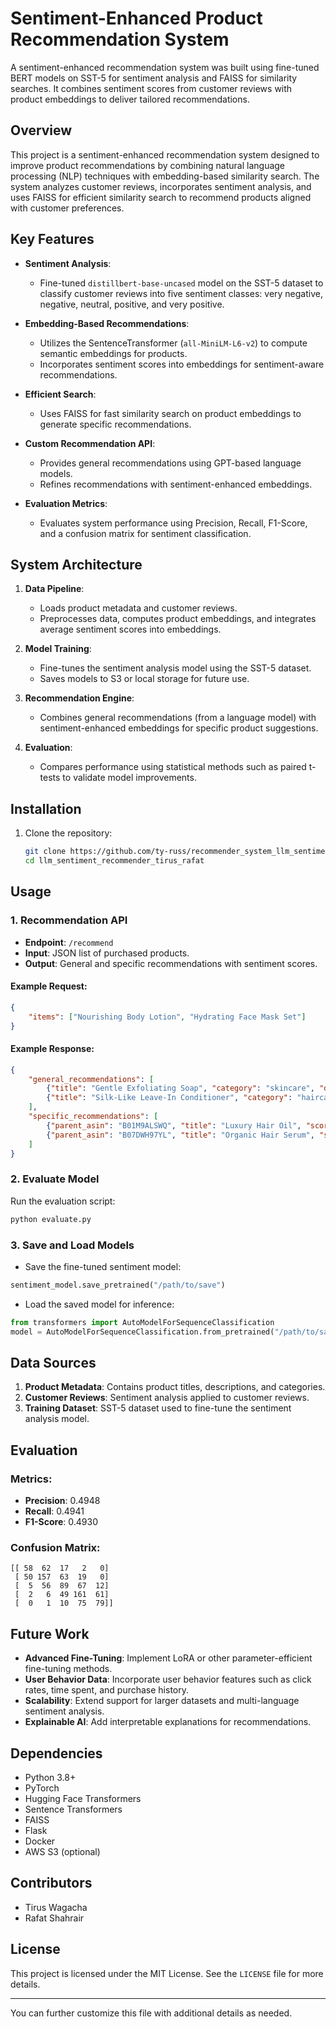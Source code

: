 
# Sentiment-Enhanced Product Recommendation System
A sentiment-enhanced recommendation system was built using fine-tuned BERT models on SST-5 for sentiment analysis and FAISS for similarity searches. It combines sentiment scores from customer reviews with product embeddings to deliver tailored recommendations.

## Overview

This project is a sentiment-enhanced recommendation system designed to improve product recommendations by combining natural language processing (NLP) techniques with embedding-based similarity search. The system analyzes customer reviews, incorporates sentiment analysis, and uses FAISS for efficient similarity search to recommend products aligned with customer preferences.

## Key Features

- **Sentiment Analysis**: 
  - Fine-tuned `distillbert-base-uncased` model on the SST-5 dataset to classify customer reviews into five sentiment classes: very negative, negative, neutral, positive, and very positive.
  
- **Embedding-Based Recommendations**:
  - Utilizes the SentenceTransformer (`all-MiniLM-L6-v2`) to compute semantic embeddings for products.
  - Incorporates sentiment scores into embeddings for sentiment-aware recommendations.
  
- **Efficient Search**:
  - Uses FAISS for fast similarity search on product embeddings to generate specific recommendations.

- **Custom Recommendation API**:
  - Provides general recommendations using GPT-based language models.
  - Refines recommendations with sentiment-enhanced embeddings.

- **Evaluation Metrics**:
  - Evaluates system performance using Precision, Recall, F1-Score, and a confusion matrix for sentiment classification.

## System Architecture

1. **Data Pipeline**:
   - Loads product metadata and customer reviews.
   - Preprocesses data, computes product embeddings, and integrates average sentiment scores into embeddings.

2. **Model Training**:
   - Fine-tunes the sentiment analysis model using the SST-5 dataset.
   - Saves models to S3 or local storage for future use.

3. **Recommendation Engine**:
   - Combines general recommendations (from a language model) with sentiment-enhanced embeddings for specific product suggestions.

4. **Evaluation**:
   - Compares performance using statistical methods such as paired t-tests to validate model improvements.

## Installation

1. Clone the repository:
   ```bash
   git clone https://github.com/ty-russ/recommender_system_llm_sentiment.git
   cd llm_sentiment_recommender_tirus_rafat
   ```

## Usage

### 1. Recommendation API
- **Endpoint**: `/recommend`
- **Input**: JSON list of purchased products.
- **Output**: General and specific recommendations with sentiment scores.

#### Example Request:
```json
{
    "items": ["Nourishing Body Lotion", "Hydrating Face Mask Set"]
}
```

#### Example Response:
```json
{
    "general_recommendations": [
        {"title": "Gentle Exfoliating Soap", "category": "skincare", "description": "Cleanses and exfoliates."},
        {"title": "Silk-Like Leave-In Conditioner", "category": "haircare", "description": "Adds shine and smoothness."}
    ],
    "specific_recommendations": [
        {"parent_asin": "B01M9ALSWQ", "title": "Luxury Hair Oil", "score": 4.5},
        {"parent_asin": "B07DWH97YL", "title": "Organic Hair Serum", "score": 4.3}
    ]
}
```

### 2. Evaluate Model
Run the evaluation script:
```bash
python evaluate.py
```

### 3. Save and Load Models
- Save the fine-tuned sentiment model:
```python
sentiment_model.save_pretrained("/path/to/save")
```
- Load the saved model for inference:
```python
from transformers import AutoModelForSequenceClassification
model = AutoModelForSequenceClassification.from_pretrained("/path/to/save")
```

## Data Sources

1. **Product Metadata**: Contains product titles, descriptions, and categories.
2. **Customer Reviews**: Sentiment analysis applied to customer reviews.
3. **Training Dataset**: SST-5 dataset used to fine-tune the sentiment analysis model.

## Evaluation

### Metrics:
- **Precision**: 0.4948
- **Recall**: 0.4941
- **F1-Score**: 0.4930

### Confusion Matrix:
```
[[ 58  62  17   2   0]
 [ 50 157  63  19   0]
 [  5  56  89  67  12]
 [  2   6  49 161  61]
 [  0   1  10  75  79]]
```

## Future Work

- **Advanced Fine-Tuning**: Implement LoRA or other parameter-efficient fine-tuning methods.
- **User Behavior Data**: Incorporate user behavior features such as click rates, time spent, and purchase history.
- **Scalability**: Extend support for larger datasets and multi-language sentiment analysis.
- **Explainable AI**: Add interpretable explanations for recommendations.

## Dependencies

- Python 3.8+
- PyTorch
- Hugging Face Transformers
- Sentence Transformers
- FAISS
- Flask
- Docker
- AWS S3 (optional)

## Contributors

- Tirus Wagacha
- Rafat Shahrair

## License

This project is licensed under the MIT License. See the `LICENSE` file for more details.

--- 

You can further customize this file with additional details as needed.
